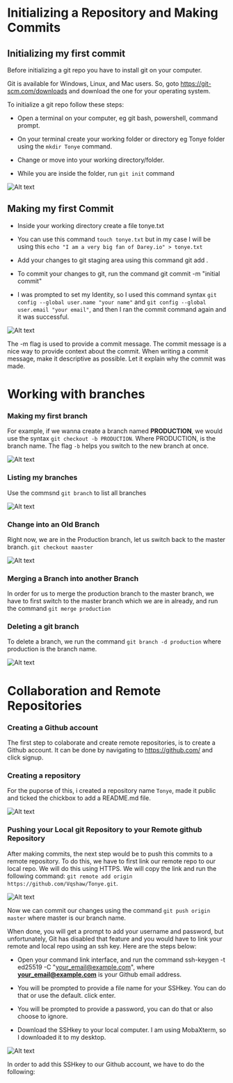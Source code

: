 # Initializing a Repository and Making Commits
## Initializing my first commit
Before initializing a git repo you have to install git on your computer.

Git is available for Windows, Linux, and Mac users. So, goto https://git-scm.com/downloads and download the one for your operating system.

To initialize a git repo follow these steps:
- Open a terminal on your computer, eg git bash, powershell, command prompt.

- On your terminal create your working folder or directory eg Tonye folder using the `mkdir Tonye` command.

- Change or move into your working directory/folder.

- While you are inside the folder, run `git init` command

![Alt text](<Images/Screenshot 2024-01-31 152136.png>)




## Making my first Commit
- Inside your working directory create a file tonye.txt 

- You can use this command `touch tonye.txt` but in my case I will be using this `echo "I am a very big fan of Darey.io" > tonye.txt`

- Add your changes to git staging area using this command git add .

- To commit your changes to git, run the command git commit -m "initial commit"
- I was prompted to set my Identity, so I used this command syntax `git config --global user.name "your name"` and `git config --global user.email "your email"`, and then I ran the commit command again and it was successful.

![Alt text](<Images/Screenshot 2024-01-31 153534.png>)

The -m flag is used to provide a commit message. The commit message is a nice way to provide context about the commit. When writing a commit message, make it descriptive as possible. Let it explain why the commit was made.

# Working with branches
### Making my first branch
For example, if we wanna create a branch named **PRODUCTION**, we would use the syntax `git checkout -b PRODUCTION`. Where PRODUCTION, is the branch name.
The flag `-b` helps you switch to the new branch at once.

![Alt text](<Images/Screenshot 2024-01-31 154342.png>)

### Listing my branches
Use the commsnd `git branch` to list all branches

![Alt text](<Images/Screenshot 2024-01-31 154909.png>)

### Change into an Old Branch
Right now, we are in the Production branch, let us switch back to the master branch. `git checkout maaster`

![Alt text](<Images/Screenshot 2024-01-31 155139.png>)

### Merging a Branch into another Branch
In order for us to merge the production branch to the master branch, we have to first switch to the master branch which we are in already, and run the command `git merge production`

### Deleting a git branch
To delete a branch, we run the command `git branch -d production` where production is the branch name.

![Alt text](<Images/Screenshot 2024-01-31 155552.png>)

# Collaboration and Remote Repositories
### Creating a Github account
The first step to colaborate and create remote repositories, is to create a Github account. It can be done by navigating to https://github.com/ and click signup.

### Creating a repository
For the puporse of this, i created a repository name `Tonye`, made it public and ticked the chickbox to add a README.md file.

![Alt text](<Images/Screenshot 2024-01-31 160919.png>)

### Pushing your Local git Repository to your Remote github Repository
After making commits, the next step would be to push this commits to a remote repository. To do this, we have to first link our remote repo to our local repo. We will do this using HTTPS. We will copy the link and run the following command: `git remote add origin https://github.com/Vqshaw/Tonye.git`.

![Alt text](<Images/Screenshot 2024-01-31 161339.png>)

Now we can commit our changes using the command `git push origin master` where master is our branch name. 

When done, you will get a prompt to add your username and password, but unfortunately, Git has disabled that feature and you would have to link your remote and local repo using an ssh key. Here are the steps below:

- Open your command link interface, and run the command ssh-keygen -t ed25519 -C "your_email@example.com", where **your_email@example.com** is your Github email address.

- You will be prompted to provide a file name for your SSHkey. You can do that or use the default. click enter.

- You will be prompted to provide a password, you can do that or also choose to ignore.

- Download the SSHkey to your local computer. I am using MobaXterm, so I downloaded it to my desktop.

![Alt text](<Images/Screenshot 2024-01-31 163522.png>)

In order to add this SSHkey to our Github account, we have to do the following:

